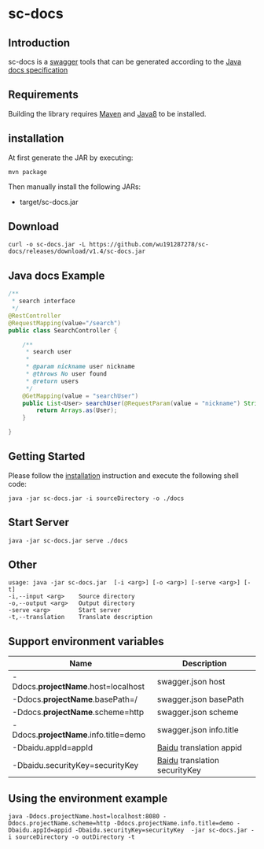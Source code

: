 # sc-docs

## Introduction

sc-docs is a [swagger](https://swagger.io/specification/v2/) tools that can be generated according to the [Java docs specification](https://docs.oracle.com/javase/1.5.0/docs/tooldocs/windows/javadoc.html)


## Requirements

Building the library requires [Maven](https://maven.apache.org/) and [Java8](https://www.oracle.com/technetwork/java/javase/downloads/jdk8-downloads-2133151.html) to be installed.


## installation

At first generate the JAR by executing:

```shell
mvn package
```

Then manually install the following JARs:

* target/sc-docs.jar

## Download

```
curl -o sc-docs.jar -L https://github.com/wu191287278/sc-docs/releases/download/v1.4/sc-docs.jar
```

## Java docs Example
```java
/**
 * search interface
 */
@RestController
@RequestMapping(value="/search")
public class SearchController {

    /**
     * search user
     *
     * @param nickname user nickname
     * @throws No user found
     * @return users
     */
    @GetMapping(value = "searchUser")
    public List<User> searchUser(@RequestParam(value = "nickname") String nickname) throws NotFoundException{
        return Arrays.as(User);
    }

}
```


## Getting Started

Please follow the [installation](#installation) instruction and execute the following shell code:

```shell
java -jar sc-docs.jar -i sourceDirectory -o ./docs
```

## Start Server

```shell
java -jar sc-docs.jar serve ./docs
```

## Other
```
usage: java -jar sc-docs.jar  [-i <arg>] [-o <arg>] [-serve <arg>] [-t]
-i,--input <arg>    Source directory
-o,--output <arg>   Output directory
-serve <arg>        Start server
-t,--translation    Translate description
```

## Support environment variables

Name | Description
---|---
-Ddocs.**projectName**.host=localhost|swagger.json host
-Ddocs.**projectName**.basePath=/|swagger.json basePath
-Ddocs.**projectName**.scheme=http|swagger.json scheme
-Ddocs.**projectName**.info.title=demo|swagger.json info.title
-Dbaidu.appId=appId|[Baidu](http://api.fanyi.baidu.com/api/trans/product/desktop?req=developer) translation appid
-Dbaidu.securityKey=securityKey|[Baidu](http://api.fanyi.baidu.com/api/trans/product/desktop?req=developer) translation securityKey

## Using the environment example

```shell
java -Ddocs.projectName.host=localhost:8080 -Ddocs.projectName.scheme=http -Ddocs.projectName.info.title=demo -Dbaidu.appId=appid -Dbaidu.securityKey=securityKey  -jar sc-docs.jar -i sourceDirectory -o outDirectory -t
```
